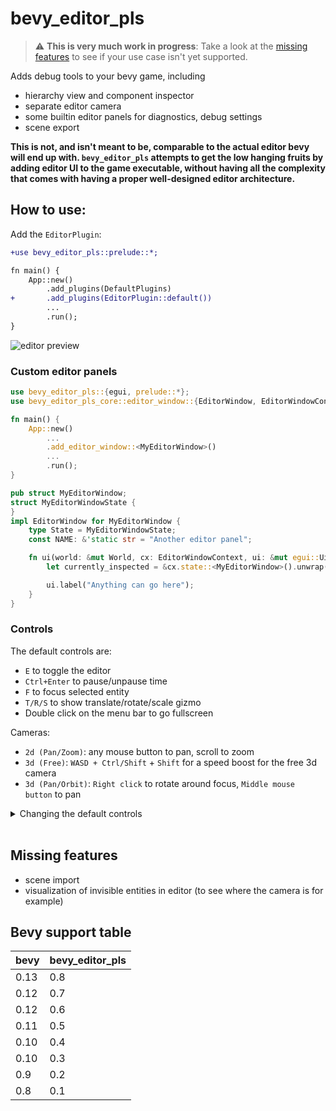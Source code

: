 # bevy_editor_pls

> :warning: **This is very much work in progress**: Take a look at the [missing features](#missing-features) to see if your use case isn't yet supported.

Adds debug tools to your bevy game, including

- hierarchy view and component inspector
- separate editor camera
- some builtin editor panels for diagnostics, debug settings
- scene export

**This is not, and isn't meant to be, comparable to the actual editor bevy will end up with. `bevy_editor_pls` attempts to get the low hanging fruits by adding editor UI to the game executable, without having all the complexity that comes with having a proper well-designed editor architecture.**

## How to use:

Add the `EditorPlugin`:

```diff
+use bevy_editor_pls::prelude::*;

fn main() {
    App::new()
        .add_plugins(DefaultPlugins)
+       .add_plugins(EditorPlugin::default())
        ...
        .run();
}
```

![editor preview](./docs/editor.png)

### Custom editor panels

```rust
use bevy_editor_pls::{egui, prelude::*};
use bevy_editor_pls_core::editor_window::{EditorWindow, EditorWindowContext};

fn main() {
    App::new()
        ...
        .add_editor_window::<MyEditorWindow>()
        ...
        .run();
}

pub struct MyEditorWindow;
struct MyEditorWindowState {
}
impl EditorWindow for MyEditorWindow {
    type State = MyEditorWindowState;
    const NAME: &'static str = "Another editor panel";

    fn ui(world: &mut World, cx: EditorWindowContext, ui: &mut egui::Ui) {
        let currently_inspected = &cx.state::<MyEditorWindow>().unwrap().selected;

        ui.label("Anything can go here");
    }
}
```

### Controls

The default controls are:

- `E` to toggle the editor
- `Ctrl+Enter` to pause/unpause time
- `F` to focus selected entity
- `T/R/S` to show translate/rotate/scale gizmo
- Double click on the menu bar to go fullscreen

Cameras:

- `2d (Pan/Zoom)`: any mouse button to pan, scroll to zoom
- `3d (Free)`: `WASD + Ctrl/Shift` + `Shift` for a speed boost for the free 3d camera
- `3d (Pan/Orbit)`: `Right click` to rotate around focus, `Middle mouse button` to pan

<details>
<summary>Changing the default controls</summary>

```rust
use bevy_editor_pls::EditorPlugin;
use bevy_editor_pls::controls;
use bevy_editor_pls_default_windows::hierarchy::picking::EditorRayCastSource;

fn main() {
    App::new()
        // ..
        .add_plugin(EditorPlugin)
        .insert_resource(editor_controls())
        .add_startup_system(set_cam3d_controls)
        // ..
        .run();
}

fn editor_controls() -> EditorControls {
    let mut editor_controls = EditorControls::default_bindings();
    editor_controls.unbind(controls::Action::PlayPauseEditor);

    editor_controls.insert(
        controls::Action::PlayPauseEditor,
        controls::Binding {
            input: controls::UserInput::Single(controls::Button::Keyboard(KeyCode::Escape)),
            conditions: vec![controls::BindingCondition::ListeningForText(false)],
        },
    );

    editor_controls
}

fn set_cam3d_controls(
    mut query: Query<&mut bevy_editor_pls::default_windows::cameras::camera_3d_free::FlycamControls>,
) {
    let mut controls = query.single_mut();
    controls.key_up = KeyCode::Q;
    controls.key_down = KeyCode::E;
}
```

</details>

<br>

## Missing features

- scene import
- visualization of invisible entities in editor (to see where the camera is for example)

## Bevy support table

| bevy | bevy\_editor\_pls |
| ---- | ----------------- |
| 0.13 | 0.8               |
| 0.12 | 0.7               |
| 0.12 | 0.6               |
| 0.11 | 0.5               |
| 0.10 | 0.4               |
| 0.10 | 0.3               |
| 0.9  | 0.2               |
| 0.8  | 0.1               |
